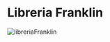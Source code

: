 # Libreria Franklin
![libreriaFranklin](https://user-images.githubusercontent.com/33633814/234763327-7336445b-576f-4f6d-b735-86ce9f44e82a.png)
